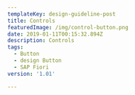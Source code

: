 ```yaml
---
templateKey: design-guideline-post
title: Controls
featuredImage: /img/control-button.png
date: 2019-01-11T00:15:32.894Z
description: Controls
tags:
  - Button
  - design Button
  - SAP Fiori
version: '1.01'

---
```


